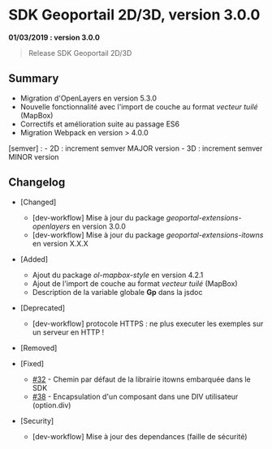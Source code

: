 # SDK Geoportail 2D/3D, version 3.0.0

**01/03/2019 : version 3.0.0**
> Release SDK Geoportail 2D/3D

## Summary

* Migration d'OpenLayers en version 5.3.0
* Nouvelle fonctionnalité avec l'import de couche au format *vecteur tuilé* (MapBox)
* Correctifs et amélioration suite au passage ES6
* Migration Webpack en version > 4.0.0

[semver] :
    - 2D : increment semver MAJOR version
    - 3D : increment semver MINOR version

## Changelog

* [Changed]

    - [dev-workflow] Mise à jour du package *geoportal-extensions-openlayers* en version 3.0.0
    - [dev-workflow] Mise à jour du package *geoportal-extensions-itowns* en version X.X.X

* [Added]

    - Ajout du package *ol-mapbox-style* en version 4.2.1
    - Ajout de l'import de couche au format *vecteur tuilé* (MapBox)
    - Description de la variable globale **Gp** dans la jsdoc

* [Deprecated]

    - [dev-workflow] protocole HTTPS : ne plus executer les exemples sur un serveur en HTTP !

* [Removed]

* [Fixed]

    - [#32](https://github.com/IGNF/geoportal-sdk/issues/32) - Chemin par défaut de la librairie itowns embarquée dans le SDK
    - [#38](https://github.com/IGNF/geoportal-sdk/issues/38) - Encapsulation d'un composant
    dans une DIV utilisateur (option.div)

* [Security]

    - [dev-workflow] Mise à jour des dependances (faille de sécurité)
